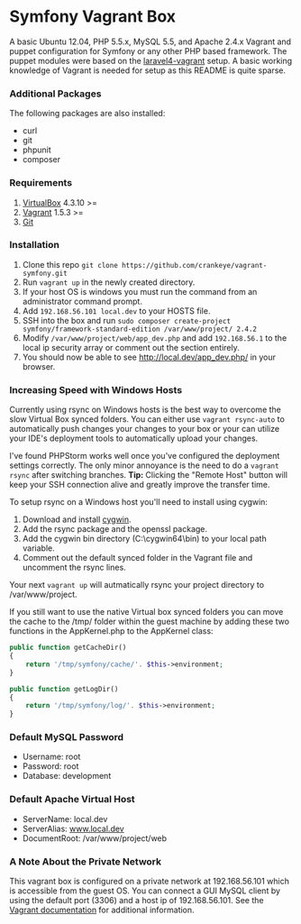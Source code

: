 # Symfony Vagrant Box

A basic Ubuntu 12.04, PHP 5.5.x, MySQL 5.5, and Apache 2.4.x Vagrant and puppet configuration for Symfony or any other PHP based framework. The puppet modules were based on the [laravel4-vagrant](https://github.com/bryannielsen/Laravel4-Vagrant) setup. A basic working knowledge of Vagrant is needed for setup as this README is quite sparse.

### Additional Packages
The following packages are also installed:
- curl
- git
- phpunit
- composer

### Requirements
1. [VirtualBox](https://www.virtualbox.org/) 4.3.10 >=
2. [Vagrant](http://www.vagrantup.com/) 1.5.3 >=
3. [Git](http://git-scm.com/)

### Installation
1. Clone this repo `git clone https://github.com/crankeye/vagrant-symfony.git`
2. Run `vagrant up` in the newly created directory. 
  1. If your host OS is windows you must run the command from an administrator command prompt.
3. Add `192.168.56.101 local.dev` to your HOSTS file.
4. SSH into the box and run `sudo composer create-project symfony/framework-standard-edition /var/www/project/ 2.4.2`
5. Modify `/var/www/project/web/app_dev.php` and add `192.168.56.1` to the local ip security array or comment out the section entirely.
6. You should now be able to see http://local.dev/app_dev.php/ in your browser.

### Increasing Speed with Windows Hosts
Currently using rsync on Windows hosts is the best way to overcome the slow Virtual Box synced folders. You can either use `vagrant rsync-auto` to automatically push changes your changes to your box or your can utilize your IDE's deployment tools to automatically upload your changes. 

I've found PHPStorm works well once you've configured the deployment settings correctly. The only minor annoyance is the need to do a `vagrant rsync` after switching branches.
**Tip:** Clicking the "Remote Host" button will keep your SSH connection alive and greatly improve the transfer time.

To setup rsync on a Windows host you'll need to install using cygwin:

1. Download and install [cygwin](http://www.cygwin.com/). 
2. Add the rsync package and the openssl package.
3. Add the cygwin bin directory (C:\cygwin64\bin) to your local path variable.
4. Comment out the default synced folder in the Vagrant file and uncomment the rsync lines.

Your next `vagrant up` will autmatically rsync your project directory to /var/www/project.

If you still want to use the native Virtual box synced folders you can move the cache to the /tmp/ folder within the guest machine by adding these two functions in the AppKernel.php to the AppKernel class:

```php
public function getCacheDir()
{
    return '/tmp/symfony/cache/'. $this->environment;
}

public function getLogDir()
{
    return '/tmp/symfony/log/'. $this->environment;
}
```

### Default MySQL Password
- Username: root
- Password: root
- Database: development

### Default Apache Virtual Host
- ServerName: local.dev
- ServerAlias: www.local.dev
- DocumentRoot: /var/www/project/web

### A Note About the Private Network
This vagrant box is configured on a private network at 192.168.56.101 which is accessible from the guest OS. You can connect a GUI MySQL client by using the default port (3306) and a host ip of 192.168.56.101. See the [Vagrant documentation](http://docs.vagrantup.com/v2/networking/private_network.html) for additional information.

